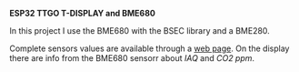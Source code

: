 **ESP32 TTGO T-DISPLAY and BME680**

In this project I use the BME680 with the BSEC library and a BME280. 

Complete sensors values are available through a [web page](https://github.com/cledic/ESP32/blob/master/BME680_tst_v0.07_WiFi/webpage.PNG). On the display there are info from the BME680 sensorr about *IAQ* and *CO2 ppm*.
